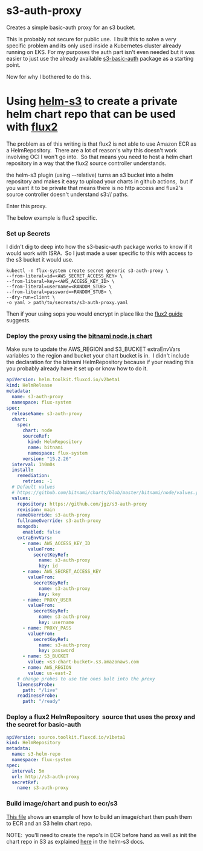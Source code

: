 # s3-auth-proxy

Creates a simple basic-auth proxy for an s3 bucket. 

This is probably not secure for public use.  I built this to solve a very specific problem and its only used inside a Kubernetes cluster already running on EKS. For my purposes the auth part isn't even needed but it was easier to just use the already available [s3-basic-auth](https://www.npmjs.com/package/s3-basic-auth) package as a starting point.

Now for why I bothered to do this.

# Using [helm-s3](https://github.com/hypnoglow/helm-s3) to create a private helm chart repo that can be used with [flux2](https://github.com/fluxcd/flux2)

The problem as of this writing is that flux2 is not able to use Amazon ECR as a HelmRepository.  There are a lot of reason's why this doesn't work involving OCI I won't go into.  So that means you need to host a helm chart repository in a way that the flux2 source controller understands.

the helm-s3 plugin (using --relative) turns an s3 bucket into a helm repository and makes it easy to upload your charts in github actions,  but if you want it to be private that means there is no http access and flux2's source controller doesn't understand s3:// paths.

Enter this proxy. 

The below example is flux2 specific. 

### Set up Secrets

I didn't dig to deep into how the s3-basic-auth package works to know if it would work with ISRA.  So I just made a user specific to this with access to the s3 bucket it would use.

```shell
kubectl -n flux-system create secret generic s3-auth-proxy \
--from-literal=id=<AWS_SECRET_ACCESS_KEY> \
--from-literal=key=<AWS_ACCESS_KEY_ID> \
--from-literal=username=<RANDOM_STUB> \
--from-literal=password=<RANDOM_STUB> \
--dry-run=client \
-o yaml > path/to/secreats/s3-auth-proxy.yaml
```

Then if your using sops you would encrypt in place like the [flux2 guide](https://fluxcd.io/docs/guides/mozilla-sops/#encrypt-secrets) suggests.

### Deploy the proxy using the [bitnami node.js chart](https://github.com/bitnami/charts/tree/master/bitnami/node)

Make sure to update the AWS\_REGION and S3\_BUCKET extraEnvVars variables to the region and bucket your chart bucket is in.  I didn't include the declaration for the bitnami HelmRepository because if your reading this you probably already have it set up or know how to do it.

```yaml
apiVersion: helm.toolkit.fluxcd.io/v2beta1
kind: HelmRelease
metadata:
  name: s3-auth-proxy
  namespace: flux-system
spec:
  releaseName: s3-auth-proxy
  chart:
    spec:
      chart: node
      sourceRef:
        kind: HelmRepository
        name: bitnami
        namespace: flux-system
      version: "15.2.26"
  interval: 1h0m0s
  install:
    remediation:
      retries: -1
  # Default values
  # https://github.com/bitnami/charts/blob/master/bitnami/node/values.yaml
  values:
    repository: https://github.com/jgz/s3-auth-proxy
    revision: main
    nameOVerride: s3-auth-proxy
    fullnameOverride: s3-auth-proxy
    mongodb:
      enabled: false
    extraEnvVars:
      - name: AWS_ACCESS_KEY_ID
        valueFrom:
          secretKeyRef:
            name: s3-auth-proxy
            key: id
      - name: AWS_SECRET_ACCESS_KEY
        valueFrom:
          secretKeyRef:
            name: s3-auth-proxy
            key: key
      - name: PROXY_USER
        valueFrom:
          secretKeyRef:
            name: s3-auth-proxy
            key: username
      - name: PROXY_PASS
        valueFrom:
          secretKeyRef:
            name: s3-auth-proxy
            key: password
      - name: S3_BUCKET
        value: <s3-chart-bucket>.s3.amazonaws.com
      - name: AWS_REGION
        value: us-east-2
    # change probes to use the ones bult into the proxy
    livenessProbe:
      path: "/live"
    readinessProbe:
      path: "/ready"
```

### Deploy a flux2 HelmRepository  source that uses the proxy and the secret for basic-auth

```yaml
apiVersion: source.toolkit.fluxcd.io/v1beta1
kind: HelmRepository
metadata:
  name: s3-helm-repo
  namespace: flux-system
spec:
  interval: 5m
  url: http://s3-auth-proxy
  secretRef:
    name: s3-auth-proxy
```

### Build image/chart and push to ecr/s3

[This file](https://github.com/jgz/tpl-kube-ubuntu14-php5/blob/main/.github/workflows/ecr-docker-publish.yml) shows an example of how to build an image/chart then push them to ECR and an S3 helm chart repo.

NOTE:  you'll need to create the repo's in ECR before hand as well as init the chart repo in S3 as explained [here](https://github.com/hypnoglow/helm-s3#init) in the helm-s3 docs.
